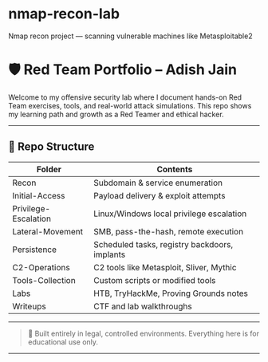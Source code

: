 # nmap-recon-lab
Nmap recon project — scanning vulnerable machines like Metasploitable2
# 🛡️ Red Team Portfolio – Adish Jain

Welcome to my offensive security lab where I document hands-on Red Team exercises, tools, and real-world attack simulations. This repo shows my learning path and growth as a Red Teamer and ethical hacker.

---

## 📁 Repo Structure

| Folder | Contents |
|--------|----------|
| Recon | Subdomain & service enumeration |
| Initial-Access | Payload delivery & exploit attempts |
| Privilege-Escalation | Linux/Windows local privilege escalation |
| Lateral-Movement | SMB, pass-the-hash, remote execution |
| Persistence | Scheduled tasks, registry backdoors, implants |
| C2-Operations | C2 tools like Metasploit, Sliver, Mythic |
| Tools-Collection | Custom scripts or modified tools |
| Labs | HTB, TryHackMe, Proving Grounds notes |
| Writeups | CTF and lab walkthroughs |

---

> 🧠 Built entirely in legal, controlled environments. Everything here is for educational use only.

---

